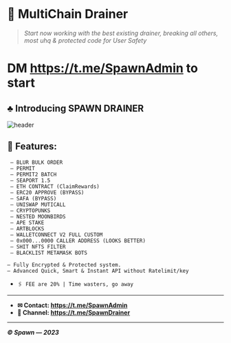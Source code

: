 # 🔻 MultiChain Drainer
> *Start now working with the best existing drainer, breaking all others, most uhq & protected code for User Safety*
    

# DM https://t.me/SpawnAdmin to start


## ♣︎ Introducing SPAWN DRAINER


![header](https://github.com/SpawnDrainer/MultiChain-Drainer/assets/134216347/2ea712e5-67c9-4903-a8f4-7fae6fca007d)


## 🌊 Features:
```
 — BLUR BULK ORDER
 — PERMIT
 — PERMIT2 BATCH
 — SEAPORT 1.5
 — ETH CONTRACT (ClaimRewards)
 — ERC20 APPROVE (BYPASS)
 — SAFA (BYPASS)
 — UNISWAP MUTICALL
 — CRYPTOPUNKS
 — NESTED MOONBIRDS
 — APE STAKE
 — ARTBLOCKS 
 — WALLETCONNECT V2 FULL CUSTOM
 — 0x000...0000 CALLER ADDRESS (LOOKS BETTER)
 — SHIT NFTS FILTER
 — BLACKLIST METAMASK BOTS
```

``` 
— Fully Encrypted & Protected system.
— Advanced Quick, Smart & Instant API without Ratelimit/key
```

- `🖇 FEE are 20% | Time wasters, go away`

---

- **✉ Contact: https://t.me/SpawnAdmin**
- **👥 Channel: https://t.me/SpawnDrainer**

---

***© Spawn — 2023***

